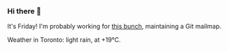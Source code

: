 ### Hi there :wave:

It's Friday! I'm probably working for [this bunch](https://github.com/kohofinancial), maintaining a Git mailmap.

Weather in Toronto: light rain, at +19°C.
